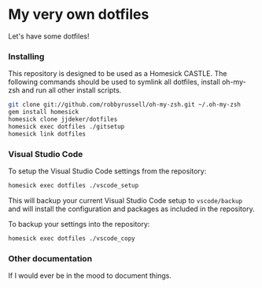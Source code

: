 My very own dotfiles
========

Let's have some dotfiles!

### Installing
This repository is designed to be used as a Homesick CASTLE. The following commands should be used to symlink all dotfiles, install oh-my-zsh and run all other install scripts.

```bash
git clone git://github.com/robbyrussell/oh-my-zsh.git ~/.oh-my-zsh
gem install homesick
homesick clone jjdeker/dotfiles
homesick exec dotfiles ./gitsetup
homesick link dotfiles
```

### Visual Studio Code

To setup the Visual Studio Code settings from the repository:
```bash
homesick exec dotfiles ./vscode_setup
```
This will backup your current Visual Studio Code setup to `vscode/backup` and will install the configuration and packages as included in the repository.

To backup your settings into the repository:
```bash
homesick exec dotfiles ./vscode_copy
```

### Other documentation
If I would ever be in the mood to document things.
